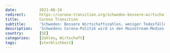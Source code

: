 ```yaml
---
date:          2021-08-24
redirect:      https://corona-transition.org/schweden-bessere-wirtschaftszahlen-weniger-todesfalle-und-psychische-probleme
title:         Corona Transition
subtitle:      'Schweden: Bessere Wirtschaftszahlen, weniger Todesfälle und psychische Probleme'
description:   'Schwedens Corona-Politik wird in den Mainstream-Medien regelmässig verteufelt. Kritiker bezeichnen Schwedens Weg oftmals als unverantwortlich. (...)'
country:       [SE]
categories:    [Zahlen, Wirtschaft]
tags:          [sterblichkeit]
---
```


